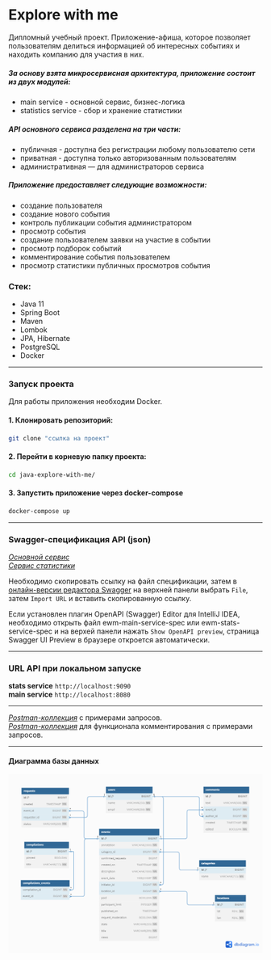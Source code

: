 # Explore with me

Дипломный учебный проект. Приложение-афиша, которое позволяет пользователям делиться информацией об интересных
событиях и находить компанию для участия в них.

##### За основу взята микросервисная архитектура, приложение состоит из двух модулей:
* main service - основной сервис, бизнес-логика
* statistics service - сбор и хранение статистики

##### API основного сервиса разделена на три части:
* публичная - доступна без регистрации любому пользователю сети
* приватная - доступна только авторизованным пользователям
* административная — для администраторов сервиса

##### Приложение предоставляет следующие возможности:
* создание пользователя
* создание нового события
* контроль публикации события администратором
* просмотр события
* создание пользователем заявки на участие в событии
* просмотр подборок событий
* комментирование события пользователем
* просмотр статистики публичных просмотров события

### Стек:
* Java 11
* Spring Boot
* Maven
* Lombok
* JPA, Hibernate
* PostgreSQL
* Docker
___
### Запуск проекта

Для работы приложения необходим Docker.

#### 1. Клонировать репозиторий:
```bash
git clone "ссылка на проект"
```
#### 2. Перейти в корневую папку проекта:
```bash
cd java-explore-with-me/
```
#### 3. Запустить приложение через docker-compose
```bash
docker-compose up
```
___

### Swagger-спецификация API (json)
[*Основной сервис*](https://raw.githubusercontent.com/LerikaP/java-explore-with-me/main/ewm-main-service-spec.json)  
[*Сервис статистики*](https://raw.githubusercontent.com/LerikaP/java-explore-with-me/main/ewm-stats-service-spec.json)

Необходимо скопировать ссылку на файл спецификации, затем в [онлайн-версии редактора Swagger](https://editor-next.swagger.io/)
на верхней панели выбрать `File`, затем `Import URL` и вставить скопированную ссылку.

Если установлен плагин OpenAPI (Swagger) Editor для IntelliJ IDEA, необходимо открыть файл ewm-main-service-spec или
ewm-stats-service-spec и на верхей панели нажать `Show OpenAPI preview`,
страница Swagger UI Preview в браузере откроется автоматически.
___

### URL API при локальном запуске
**stats service** `http://localhost:9090`  
**main service** `http://localhost:8080`
___
[*Postman-коллекция*](https://github.com/LerikaP/java-explore-with-me/blob/main/postman/feature.json) с примерами запросов.  
[*Postman-коллекция*](https://github.com/LerikaP/java-explore-with-me/blob/main/postman/main.json) для функционала комментирования с примерами запросов.
___
#### Диаграмма базы данных

![](ExpWMeDB.png)

